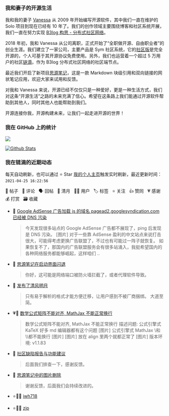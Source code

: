 ### 我和妻子的开源生活

我和我的妻子 [Vanessa](https://github.com/Vanessa219) 从 2009 年开始编写开源软件，其中我们一直在维护的 Solo 项目到现在已经有 10 年了。我们的创作领域主要围绕博客和社区系统开展，我们一直在努力实现 [B3log 构思 - 分布式社区网络](https://ld246.com/article/1546941897596)。

2018 年初，我和 Vanessa 从公司离职，正式开始了“全职做开源、自由职业者”的创业生涯。我们建立了一家公司，主要产品是 Sym 社区系统，它的[社区版](https://github.com/88250/symphony)是完全开源的，个人可基于其开源协议免费使用。另外，我们也运营着一个超过 5 万用户的社区[链滴](https://ld246.com)，作为 B3log 分布式社区网络的社区端节点。

最近我们开启了新项目[思源笔记](https://github.com/siyuan-note/siyuan)，这是一款 Markdown 块级引用和双向链接的网状笔记应用，欢迎大家来试用和反馈。

对我和 Vanessa 来说，开源已经不仅仅只是一种爱好，更是一种生活方式，我们对这条“开源生活”之路的未来充满了信心。希望在这条路上我们能通过开源软件帮助到其他人，同时其他人也能帮助到我们。

开源连接你我，开源构建未来，让我们一起走进开源的世界！

### 我在 GitHub 上的统计

<a title="Hits" target="_blank" href="https://github.com/88250/88250"><img src="https://hits.b3log.org/88250/88250.svg"></a>

[![Github Stats](https://github-readme-stats.vercel.app/api?username=88250&theme=tokyonight&show_icons=true)](https://github.com/88250)

<!--events start -->

### 我在链滴的近期动态

每天自动刷新，也可以通过 ⭐️ Star [我的个人主页](https://github.com/88250/88250)触发实时刷新，最近更新时间：`2021-04-25 16:22:56`

📝 帖子 &nbsp; 💬 评论 &nbsp; 🗣 回帖 &nbsp; 🌙 清月 &nbsp; 👨‍💻 用户 &nbsp; 🏷️ 标签 &nbsp; ⭐️ 关注 &nbsp; 👍 赞同 &nbsp; 💗 感谢 &nbsp; 💰 打赏 &nbsp; 🗃 收藏

* 📝 [Google AdSense 广告加载 js 的域名 pagead2.googlesyndication.com 已经被 DNS 污染](https://ld246.com/article/1619334633678)

  > 今天发现很多站点的 Google AdSense 广告都不展现了，ping 后发现是 DNS 污染。 [图片] 对于一些靠 AdSense 盈利的中文站点来说打击很大，可能得考虑更换广告联盟了，不过也有可能过一阵子就恢复。 如果恢复不了，那国内的广告联盟服务会有很多站涌入，我挺希望国内的各种网络服务都能够崛起，这样咱们 ..
* 💬 [思源笔记在启动界面闪退](https://ld246.com/article/1619321566652/comment/1619326875961#comments)

  > 你好，这可能是网络端口被防火墙拦截了，或者代理软件导致。
* 🌙 [发布了清风明月](https://ld246.com/member/88250/breezemoons/1619322029150)

  > 只有易于解析的格式才能方便迁移，让用户感到不被厂商捆绑。 大道至简。
* 💗📝 [数学公式矩阵不能对齐, MathJax 不能正常换行](https://ld246.com/article/1619319439534)

  > 数学公式矩阵不能对齐, MathJax 不能正常换行 描述问题: 公式引擎式 KaTeX 好多 md 编辑器都有这个问题 [图片] 公式引擎式 MathJax \\和\\\\都不能换行 [图片] [图片] 放在 align 里两个就都正常了 [图片] 版本环境: v1.1.83
* 💬 [社区缺陷报告与功能建议](https://ld246.com/article/1438049659432/comment/1619313729666#comments)

  > 后面我们排查一下，感谢反馈。
* 💬 [思源笔记中的图片删除](https://ld246.com/article/1619081306874/comment/1619313316514#comments)

  > 谢谢反馈，后面我们会持续改进的。
* ⭐️👨‍💻 [iwh718](https://ld246.com/member/iwh718)

  > 
* ⭐️👨‍💻 [zjp](https://ld246.com/member/zjp)

  > 


<!--events end -->
